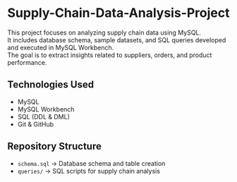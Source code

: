 # Supply-Chain-Data-Analysis-Project
This project focuses on analyzing supply chain data using MySQL.  
It includes database schema, sample datasets, and SQL queries developed and executed in MySQL Workbench.  
The goal is to extract insights related to suppliers, orders, and product performance.
## Technologies Used
- MySQL
- MySQL Workbench
- SQL (DDL & DML)
- Git & GitHub
## Repository Structure
- `schema.sql` → Database schema and table creation
- `queries/` → SQL scripts for supply chain analysis

